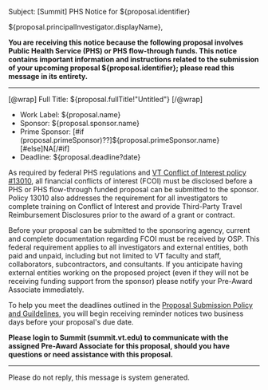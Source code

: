 Subject: [Summit] PHS Notice for ${proposal.identifier}

${proposal.principalInvestigator.displayName},

**You are receiving this notice because the following proposal involves Public Health Service (PHS) or PHS flow-through funds. This notice contains important information and instructions related to the submission of your upcoming proposal ${proposal.identifier}; please read this message in its entirety.**

------------------------------------------------------------------------

[@wrap]
Full Title: ${proposal.fullTitle!"Untitled"}
[/@wrap]

* Work Label:
  ${proposal.name}
* Sponsor:
  ${proposal.sponsor.name}
* Prime Sponsor:
  [#if (proposal.primeSponsor)??]${proposal.primeSponsor.name}[#else]NA[/#if]
* Deadline:
  ${proposal.deadline?date}

As required by federal PHS regulations and [VT Conflict of Interest policy #13010](http://www.policies.vt.edu/13010.pdf), all financial conflicts of interest (FCOI) must be disclosed before a PHS or PHS flow-through funded proposal can be submitted to the sponsor.  Policy 13010 also addresses the requirement for all investigators to complete training on Conflict of Interest and provide Third-Party Travel Reimbursement Disclosures prior to the award of a grant or contract.  

Before your proposal can be submitted to the sponsoring agency, current and complete documentation regarding FCOI must be received by OSP. This federal requirement applies to all investigators and external entities, both paid and unpaid, including but not limited to VT faculty and staff, collaborators, subcontractors, and consultants.  If you anticipate having external entities working on the proposed project (even if they will not be receiving funding support from the sponsor) please notify your Pre-Award Associate immediately.   

To help you meet the deadlines outlined in the [Proposal Submission Policy and Guildelines](http://osp.vt.edu/sites/osp.vt.edu/files/osp-10-01-guidelines-for-timely-proposal-submission.pdf), you will begin receiving reminder notices two business days before your proposal's due date.

**Please login to Summit (summit.vt.edu) to communicate with the assigned Pre-Award Associate for this proposal, should you have questions or need assistance with this proposal.**

------------------------------------------------------------------------
Please do not reply, this message is system generated.
